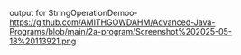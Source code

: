 output for StringOperationDemoo-https://github.com/AMITHGOWDAHM/Advanced-Java-Programs/blob/main/2a-program/Screenshot%202025-05-18%20113921.png
